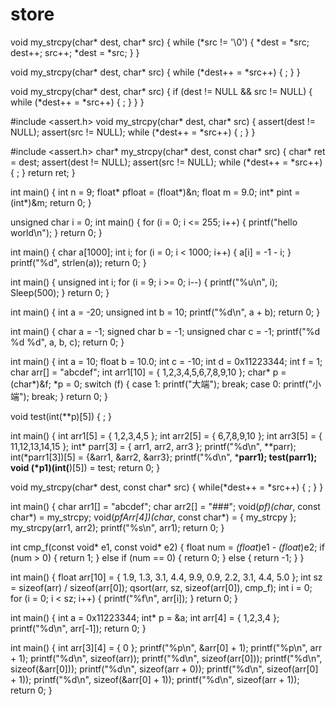 # store
void my_strcpy(char* dest, char* src)
{
	while (*src != '\0')
	{
		*dest = *src;
		dest++;
		src++;
		*dest = *src;
	}
}

void my_strcpy(char* dest, char* src)
{
		while (*dest++ = *src++)
		{
			;
		}
}

void my_strcpy(char* dest, char* src)
{
	if (dest != NULL && src != NULL)
	{
		while (*dest++ = *src++)
		{
			;
		}
	}
}

#include <assert.h>
void my_strcpy(char* dest, char* src)
{
	assert(dest != NULL);
	assert(src != NULL);
	while (*dest++ = *src++)
	{
		;
	}
}

#include <assert.h>
char* my_strcpy(char* dest, const char* src)
{
	char* ret = dest;
	assert(dest != NULL);
	assert(src != NULL);
	while (*dest++ = *src++)
	{
		;
	}
	return ret;
}

int main()
{
	int n = 9;
	float* pfloat = (float*)&n;
	float m = 9.0;
	int* pint = (int*)&m;
	return 0;
}

unsigned char i = 0;
int main()
{
	for (i = 0; i <= 255; i++)
	{
		printf("hello world\n");
	}
	return 0;
}

int main()
{
	char a[1000];
	int i;
	for (i = 0; i < 1000; i++)
	{
		a[i] = -1 - i;
	}
	printf("%d", strlen(a));
	return 0;
}

int main()
{
	unsigned int i;
	for (i = 9; i >= 0; i--)
	{
		printf("%u\n", i);
		Sleep(500);
	}
	return 0;
}

int main()
{
	int a = -20;
	unsigned int b = 10;
	printf("%d\n", a + b);
	return 0;
}

int main()
{
	char a = -1;
	signed char b = -1;
	unsigned char c = -1;
	printf("%d %d %d", a, b, c);
	return 0;
}

int main()
{
	int a = 10;
	float b = 10.0;
	int c = -10;
	int d = 0x11223344;
	int f = 1;
	char arr[] = "abcdef";
	int arr1[10] = { 1,2,3,4,5,6,7,8,9,10 };
	char* p = (char*)&f;
	*p = 0;
	switch (f)
	{
	case 1:
		printf("大端");
		break;
	case 0:
		printf("小端");
		break;
	}
	return 0;
}

void test(int(**p)[5])
{
	;
}

int main()
{
	int arr1[5] = { 1,2,3,4,5 };
	int arr2[5] = { 6,7,8,9,10 };
	int arr3[5] = { 11,12,13,14,15 };
	int* parr[3] = { arr1, arr2, arr3 };
	printf("%d\n", **parr);
	int(*parr1[3])[5] = {&arr1, &arr2, &arr3};
	printf("%d\n", ***parr1);
	test(parr1);
	void (*p1)(int(**)[5]) = test;
	return 0;
}

void my_strcpy(char* dest, const char* src)
{
	while(*dest++ = *src++)
	{
		;
	}
}

int main()
{
	char arr1[] = "abcdef";
	char arr2[] = "###";
	void(*pf)(char*, const char*) = my_strcpy;
	void(*pfArr[4])(char*, const char*) = { my_strcpy };
	my_strcpy(arr1, arr2);
	printf("%s\n", arr1);
	return 0;
}

int cmp_f(const void* e1, const void* e2)
{
	float num = *(float*)e1 - *(float*)e2;
	if (num > 0)
	{
		return 1;
	}
	else if (num == 0)
	{
		return 0;
	}
	else
	{
		return -1;
	}
}

int main()
{
	float arr[10] = { 1.9, 1.3, 3.1, 4.4, 9.9, 0.9, 2.2, 3.1, 4.4, 5.0 };
	int sz = sizeof(arr) / sizeof(arr[0]);
	qsort(arr, sz, sizeof(arr[0]), cmp_f);
	int i = 0;
	for (i = 0; i < sz; i++)
	{
		printf("%f\n", arr[i]);
	}
	return 0;
}

int main()
{
	int a = 0x11223344;
	int* p = &a;
	int arr[4] = { 1,2,3,4 };
	printf("%d\n", arr[-1]);
	return 0;
}

int main()
{
	int arr[3][4] = { 0 };
	printf("%p\n", &arr[0] + 1);
	printf("%p\n", arr + 1);
	printf("%d\n", sizeof(arr));
	printf("%d\n", sizeof(arr[0]));
	printf("%d\n", sizeof(&arr[0]));
	printf("%d\n", sizeof(arr + 0));
	printf("%d\n", sizeof(arr[0] + 1));
	printf("%d\n", sizeof(&arr[0] + 1));
	printf("%d\n", sizeof(arr + 1));
	return 0;
}
